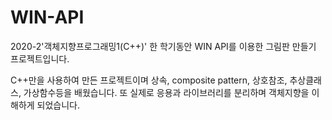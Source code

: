 # WIN-API
2020-2'객체지향프로그래밍1(C++)' 한 학기동안 WIN API를 이용한 그림판 만들기 프로젝트입니다.

C++만을 사용하여 만든 프로젝트이며 상속, composite pattern, 상호참조, 추상클래스, 가상함수등을 배웠습니다.
또 실제로 응용과 라이브러리를 분리하며 객체지향을 이해하게 되었습니다.

